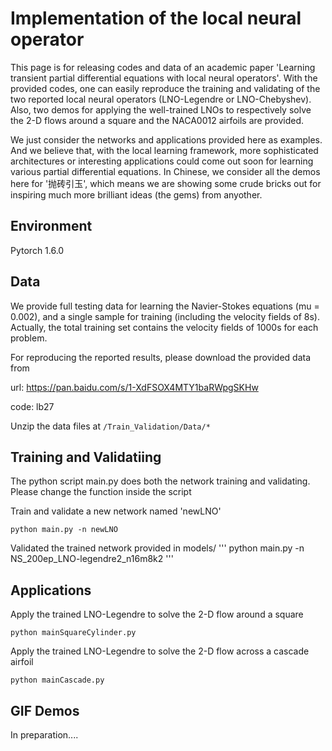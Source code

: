 # Implementation of  the local neural operator

This page is for releasing codes and data of an academic paper 'Learning transient partial differential equations with local neural operators'.
With the provided codes, one can easily reproduce the training and validating of the two reported local neural operators (LNO-Legendre or LNO-Chebyshev).
Also, two demos for applying the well-trained LNOs to respectively solve the 2-D flows around a square and the NACA0012 airfoils are provided.

We just consider the networks and applications provided here as examples.
And we believe that, with the local learning framework, more sophisticated architectures or interesting applications could come out soon for learning various partial differential equations.
In Chinese, we consider all the demos here for '抛砖引玉', which means we are showing some crude bricks out for inspiring much more brilliant ideas (the gems) from anyother.

## Environment

Pytorch 1.6.0

## Data

We provide full testing data for learning the Navier-Stokes equations (mu = 0.002), and a single sample for training (including the velocity fields of 8s).
Actually, the total training set contains the velocity fields of 1000s for each problem.

For reproducing the reported results, please download the provided data from

url: https://pan.baidu.com/s/1-XdFSOX4MTY1baRWpgSKHw 

code: lb27 

Unzip the data files at ```/Train_Validation/Data/*```

## Training and Validatiing

The python script main.py does both the network training and validating.
Please change the function inside the script

Train and validate a new network named 'newLNO'
```
python main.py -n newLNO
```

Validated the trained network provided in models/
'''
python main.py -n NS_200ep_LNO-legendre2_n16m8k2
'''

## Applications

Apply the trained LNO-Legendre to solve the 2-D flow around a square

```
python mainSquareCylinder.py
```

Apply the trained LNO-Legendre to solve the 2-D flow across a cascade airfoil

```
python mainCascade.py
```

## GIF Demos

In preparation....
